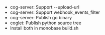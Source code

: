 * cog-server: Support --upload-url
* cog-server: Support webhook_events_filter
* cog-server: Publish go binary
* coglet: Publish python source tree
* Install both in monobase build.sh
